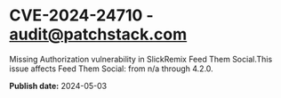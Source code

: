 # CVE-2024-24710 - audit@patchstack.com

Missing Authorization vulnerability in SlickRemix Feed Them Social.This issue affects Feed Them Social: from n/a through 4.2.0.



**Publish date:** 2024-05-03
